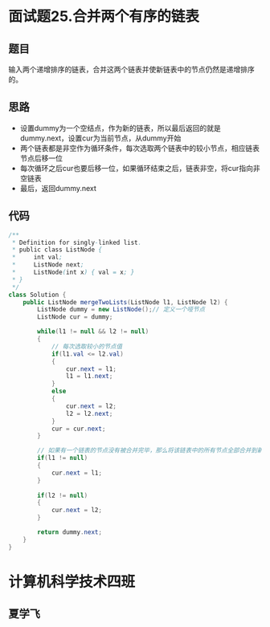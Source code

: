 # 面试题25.合并两个有序的链表

## 题目

输入两个递增排序的链表，合并这两个链表并使新链表中的节点仍然是递增排序的。

## 思路

* 设置dummy为一个空结点，作为新的链表，所以最后返回的就是dummy.next，设置cur为当前节点，从dummy开始
* 两个链表都是非空作为循环条件，每次选取两个链表中的较小节点，相应链表节点后移一位
* 每次循环之后cur也要后移一位，如果循环结束之后，链表非空，将cur指向非空链表
* 最后，返回dummy.next


## 代码

```java
/**
 * Definition for singly-linked list.
 * public class ListNode {
 *     int val;
 *     ListNode next;
 *     ListNode(int x) { val = x; }
 * }
 */
class Solution {
    public ListNode mergeTwoLists(ListNode l1, ListNode l2) {
        ListNode dummy = new ListNode();// 定义一个哑节点
        ListNode cur = dummy;

        while(l1 != null && l2 != null)
        {
            // 每次选取较小的节点值
            if(l1.val <= l2.val)
            {
                cur.next = l1;
                l1 = l1.next;
            }
            else
            {
                cur.next = l2;
                l2 = l2.next;
            }
            cur = cur.next;
        }

        // 如果有一个链表的节点没有被合并完毕，那么将该链表中的所有节点全部合并到新的链表中
        if(l1 != null)
        {
            cur.next = l1;
        }
        
        if(l2 != null)
        {
            cur.next = l2;
        }

        return dummy.next;
    }
}

```

# 计算机科学技术四班


## 夏学飞







